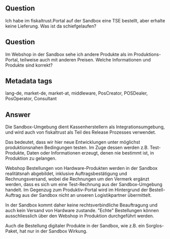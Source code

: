 ## Question

Ich habe im fiskaltrust.Portal auf der Sandbox eine TSE bestellt, aber erhalte keine Lieferung. Was ist da schiefgelaufen?

## Question

Im Webshop in der Sandbox sehe ich andere Produkte als im Produktions-Portal, teilweise auch mit anderen Preisen. Welche Informationen und Produkte sind korrekt?

## Metadata tags

lang-de, market-de, market-at, middleware, PosCreator, POSDealer, PosOperator, Consultant

## Answer

Die Sandbox-Umgebung dient Kassenherstellern als Integrationsumgebung, und wird auch von fiskaltrust als Teil des Release Prozesses verwendet.

Das bedeutet, dass wir hier neue Entwicklungen unter möglichst produktionsnahen Bedingungen testen. Im Zuge dessen werden z.B. Test-Produkte, Daten oder Informationen erzeugt, denen nie bestimmt ist, in Produktion zu gelangen.

Webshop Bestellungen von Hardware-Produkten werden in der Sandbox realitätsnah abgebildet, inklusive Auftragsbestätigung und Rechnungsversand, wobei die Rechnungen um den Vermerk ergänzt werden, dass es sich um eine Test-Rechnung aus der Sandbox-Umgebung handelt. Im Gegenzug zum Produktiv-Portal wird im Hintergrund der Bestell-Auftrag aus der Sandbox nicht an unseren Logistikpartner übermittelt.

In der Sandbox kommt daher keine rechtsverbindliche Beauftragung und auch kein Versand von Hardware zustande. "Echte" Bestellungen können ausschliesslich über den Webshop in Produktion durchgeführt werden.

Auch die Bestellung digitaler Produkte in der Sandbox, wie z.B. ein Sorglos-Paket, hat nur in der Sandbox Wirkung.